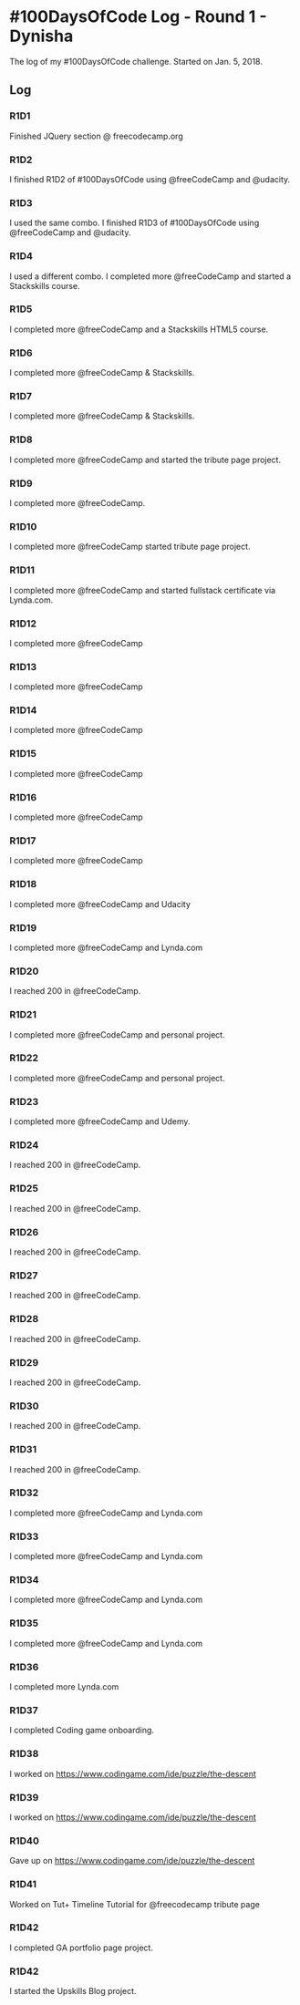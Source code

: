 # #100DaysOfCode Log - Round 1 - Dynisha

The log of my #100DaysOfCode challenge. Started on Jan. 5, 2018.

## Log

### R1D1 
Finished JQuery section @ freecodecamp.org

### R1D2
I finished R1D2 of #100DaysOfCode using @freeCodeCamp and @udacity. 

### R1D3
I used the same combo. I finished R1D3 of #100DaysOfCode using @freeCodeCamp and @udacity. 

### R1D4
I used a different combo. I completed more @freeCodeCamp and started a Stackskills course. 

### R1D5
 I completed more @freeCodeCamp and  a Stackskills HTML5 course. 

### R1D6
 I completed more @freeCodeCamp & Stackskills.
 
 ### R1D7
 I completed more @freeCodeCamp & Stackskills.
 
### R1D8 
I completed more @freeCodeCamp and started the tribute page project. 

 ### R1D9
 I completed more @freeCodeCamp.
 
  ### R1D10
 I completed more @freeCodeCamp started tribute page project.
 
   ### R1D11
 I completed more @freeCodeCamp and started fullstack certificate via Lynda.com.
 ### R1D12
 I completed more @freeCodeCamp 

 ### R1D13
 I completed more @freeCodeCamp
 
  ### R1D14
 I completed more @freeCodeCamp
 
  ### R1D15
 I completed more @freeCodeCamp
 
  ### R1D16
 I completed more @freeCodeCamp
 
  ### R1D17
 I completed more @freeCodeCamp
 
  ### R1D18
 I completed more @freeCodeCamp and Udacity
 
  ### R1D19
 I completed more @freeCodeCamp and Lynda.com
 
   ### R1D20
 I reached 200 in @freeCodeCamp.
 
   ### R1D21
 I completed more @freeCodeCamp and personal project. 
 
 ### R1D22
 I completed more @freeCodeCamp and personal project. 
 
  ### R1D23
 I completed more @freeCodeCamp and Udemy. 
 
  ### R1D24
 I reached 200 in @freeCodeCamp.
  ### R1D25
 I reached 200 in @freeCodeCamp.
  ### R1D26
 I reached 200 in @freeCodeCamp. 
 ### R1D27
 I reached 200 in @freeCodeCamp.
 
  ### R1D28
 I reached 200 in @freeCodeCamp.
  ### R1D29
 I reached 200 in @freeCodeCamp.
  ### R1D30
 I reached 200 in @freeCodeCamp.
  ### R1D31
 I reached 200 in @freeCodeCamp.
 ### R1D32
 I completed more @freeCodeCamp and Lynda.com
 ### R1D33
 I completed more @freeCodeCamp and Lynda.com
 ### R1D34
 I completed more @freeCodeCamp and Lynda.com
 ### R1D35
 I completed more @freeCodeCamp and Lynda.com
 ### R1D36
 I completed more  Lynda.com
 
  ### R1D37
 I completed Coding game onboarding. 
 
  ### R1D38
 I worked on https://www.codingame.com/ide/puzzle/the-descent
 
  ### R1D39
 I worked on https://www.codingame.com/ide/puzzle/the-descent
 
  ### R1D40
Gave up on https://www.codingame.com/ide/puzzle/the-descent
 
  ### R1D41
 Worked on Tut+ Timeline Tutorial for @freecodecamp tribute page
 
  ### R1D42
 I completed GA portfolio page project. 
 
  ### R1D42
 I started the Upskills Blog project. 
